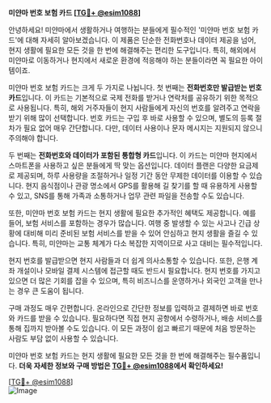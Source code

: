 **미얀마 번호 보험 카드 [[TG💪+ @esim1088](https://t.me/s/esim1088)]**

안녕하세요! 미얀마에서 생활하거나 여행하는 분들에게 필수적인 '미얀마 번호 보험 카드'에 대해 자세히 알아보겠습니다. 이 제품은 단순한 전화번호나 데이터 제공을 넘어, 현지 생활에 필요한 모든 것을 한 번에 해결해주는 편리한 도구입니다. 특히, 해외에서 미얀마로 이동하거나 현지에서 새로운 환경에 적응해야 하는 분들이라면 꼭 필요한 아이템이죠.

미얀마 번호 보험 카드는 크게 두 가지로 나뉩니다. 첫 번째는 **전화번호만 발급받는 번호 카드**입니다. 이 카드는 기본적으로 국제 전화를 받거나 연락처를 공유하기 위한 목적으로 사용됩니다. 특히, 해외 거주자들이 현지 사람들에게 자신의 번호를 알려주고 연락을 받기 위해 많이 선택합니다. 번호 카드는 구입 후 바로 사용할 수 있으며, 별도의 등록 절차가 필요 없어 매우 간단합니다. 다만, 데이터 사용이나 문자 메시지는 지원되지 않으니 주의해야 합니다.

두 번째는 **전화번호와 데이터가 포함된 통합형 카드**입니다. 이 카드는 미얀마 현지에서 스마트폰을 사용하고 싶은 분들에게 딱 맞는 옵션입니다. 데이터 플랜은 다양한 요금제로 제공되며, 하루 사용량을 조절하거나 일정 기간 동안 무제한 데이터를 이용할 수 있습니다. 현지 음식점이나 관광 명소에서 GPS를 활용해 길 찾기를 할 때 유용하게 사용할 수 있고, SNS를 통해 가족과 소통하거나 업무 관련 파일을 전송할 수도 있습니다.

또한, 미얀마 번호 보험 카드는 현지 생활에 필요한 추가적인 혜택도 제공합니다. 예를 들어, 보험 서비스를 포함하는 경우가 많습니다. 여행 중 발생할 수 있는 사고나 긴급 상황에 대비해 미리 준비된 보험 서비스를 받을 수 있어 안심하고 현지 생활을 즐길 수 있습니다. 특히, 미얀마는 교통 체계가 다소 복잡한 지역이므로 사고 대비는 필수적입니다.

현지 번호를 발급받으면 현지 사람들과 더 쉽게 의사소통할 수 있습니다. 또한, 은행 계좌 개설이나 모바일 결제 시스템에 접근할 때도 반드시 필요합니다. 현지 번호를 가지고 있으면 더 많은 기회를 잡을 수 있으며, 특히 비즈니스를 운영하거나 외국인 고객을 만나는 경우 큰 도움이 됩니다.

구매 과정도 매우 간편합니다. 온라인으로 간단한 정보를 입력하고 결제하면 바로 번호와 카드를 받을 수 있습니다. 필요하다면 직접 현지 공항에서 수령하거나, 배송 서비스를 통해 집까지 받아볼 수도 있습니다. 이 모든 과정이 쉽고 빠르기 때문에 처음 방문하는 사람도 부담 없이 사용할 수 있습니다.

미얀마 번호 보험 카드는 현지 생활에 필요한 모든 것을 한 번에 해결해주는 필수품입니다. **더욱 자세한 정보와 구매 방법은 [TG💪+ @esim1088](https://t.me/s/esim1088)에서 확인하세요!** 

[[TG💪+ @esim1088](https://t.me/s/esim1088)]  
![Image](https://i.postimg.cc/Y0z9fWf4/image.png)